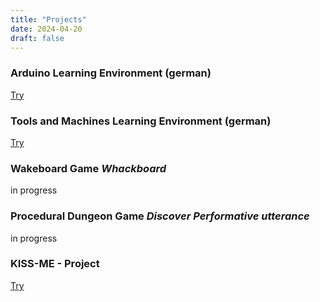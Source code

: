 ```yaml
---
title: "Projects"
date: 2024-04-20
draft: false
---
```


### Arduino Learning Environment (german)
[Try](https://ph181.github.io/arduino/)

### Tools and Machines Learning Environment (german)
[Try](https://ph181.github.io/werkzeuge/)

### Wakeboard Game _Whackboard_
in progress

### Procedural Dungeon Game _Discover Performative utterance_
in progress

### KISS-ME - Project
[Try](https://prof-seemann.de/kissme/?id=&v=&t=0&it=0&s=&l=de&f=html&tags=&z=3)